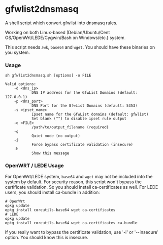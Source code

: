 # gfwlist2dnsmasq
A shell script which convert gfwlist into dnsmasq rules.

Working on both Linux-based (Debian/Ubuntu/Cent OS/OpenWrt/LEDE/Cygwin/Bash on Windows/etc.) system.

This script needs `awk`, `base64` and `wget`. You should have these binaries on you system.

### Usage
```
sh gfwlist2dnsmasq.sh [options] -o FILE

Valid options:
    -d <dns_ip>
            DNS IP address for the GfwList Domains (default: 127.0.0.1)
    -p <dns_port>
            DNS Port for the GfwList Domains (default: 5353)
    -s <ipset_name>
            Ipset name for the GfwList domains (default: gfwlist)
            Set blank ("") to disable ipset rule output
    -o <FILE>
            /path/to/output_filename (required)
    -q
            Quiet mode (no output)
    -i
            Force bypass certificate validation (insecure)
    -h
            Show this message
```

### OpenWRT / LEDE Usage

For OpenWrt/LEDE system, `base64` and `wget` may not be included into the system by default. For security reason, this script won't bypass the certificate validation. So you should install ca-certificates as well. For LEDE users, you should install ca-bundle in addition:

```
# OpenWrt
opkg update
opkg install coreutils-base64 wget ca-certificates
# LEDE
opkg update
opkg install coreutils-base64 wget ca-certificates ca-bundle
```

If you really want to bypass the certificate validation, use '-i' or '--insecure' option. You should know this is insecure.
